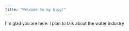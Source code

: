 ```yaml
---
title: "Welcome to my blog!"
---
```


I'm glad you are here. I plan to talk about the water industry
